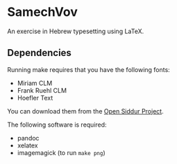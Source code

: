 SamechVov
=========

An exercise in Hebrew typesetting using LaTeX.

Dependencies
------------
Running make requires that you have the following fonts:
* Miriam CLM
* Frank Ruehl CLM
* Hoefler Text

You can download them from the [Open Siddur Project](http://opensiddur.org/tools/fonts/).

The following software is required:
* pandoc
* xelatex
* imagemagick (to run `make png`)

